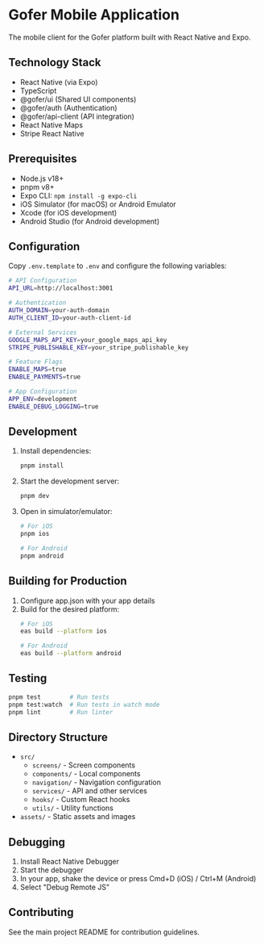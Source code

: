 # Gofer Mobile Application

The mobile client for the Gofer platform built with React Native and Expo.

## Technology Stack

- React Native (via Expo)
- TypeScript
- @gofer/ui (Shared UI components)
- @gofer/auth (Authentication)
- @gofer/api-client (API integration)
- React Native Maps
- Stripe React Native

## Prerequisites

- Node.js v18+
- pnpm v8+
- Expo CLI: `npm install -g expo-cli`
- iOS Simulator (for macOS) or Android Emulator
- Xcode (for iOS development)
- Android Studio (for Android development)

## Configuration

Copy `.env.template` to `.env` and configure the following variables:

```bash
# API Configuration
API_URL=http://localhost:3001

# Authentication
AUTH_DOMAIN=your-auth-domain
AUTH_CLIENT_ID=your-auth-client-id

# External Services
GOOGLE_MAPS_API_KEY=your_google_maps_api_key
STRIPE_PUBLISHABLE_KEY=your_stripe_publishable_key

# Feature Flags
ENABLE_MAPS=true
ENABLE_PAYMENTS=true

# App Configuration
APP_ENV=development
ENABLE_DEBUG_LOGGING=true
```

## Development

1. Install dependencies:
   ```bash
   pnpm install
   ```

2. Start the development server:
   ```bash
   pnpm dev
   ```

3. Open in simulator/emulator:
   ```bash
   # For iOS
   pnpm ios
   
   # For Android
   pnpm android
   ```

## Building for Production

1. Configure app.json with your app details
2. Build for the desired platform:
   ```bash
   # For iOS
   eas build --platform ios
   
   # For Android
   eas build --platform android
   ```

## Testing

```bash
pnpm test        # Run tests
pnpm test:watch  # Run tests in watch mode
pnpm lint        # Run linter
```

## Directory Structure

- `src/`
  - `screens/` - Screen components
  - `components/` - Local components
  - `navigation/` - Navigation configuration
  - `services/` - API and other services
  - `hooks/` - Custom React hooks
  - `utils/` - Utility functions
- `assets/` - Static assets and images

## Debugging

1. Install React Native Debugger
2. Start the debugger
3. In your app, shake the device or press Cmd+D (iOS) / Ctrl+M (Android)
4. Select "Debug Remote JS"

## Contributing

See the main project README for contribution guidelines.
